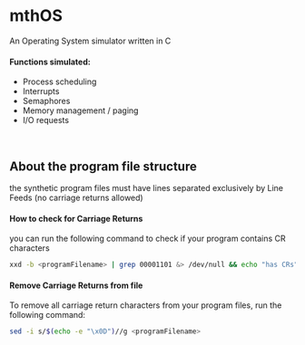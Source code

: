 # mthOS

An Operating System simulator written in C

#### Functions simulated:
- Process scheduling
- Interrupts
- Semaphores
- Memory management / paging
- I/O requests 

<br>

## About the program file structure
the synthetic program files must have lines separated exclusively by Line Feeds (no carriage returns allowed)
#### How to check for Carriage Returns
you can run the following command to check if your program contains CR characters
```bash
xxd -b <programFilename> | grep 00001101 &> /dev/null && echo "has CRs" || echo "has no CRs"
```

#### Remove Carriage Returns from file
To remove all carriage return characters from your program files, run the following command:
```bash
sed -i s/$(echo -e "\x0D")//g <programFilename>
```
